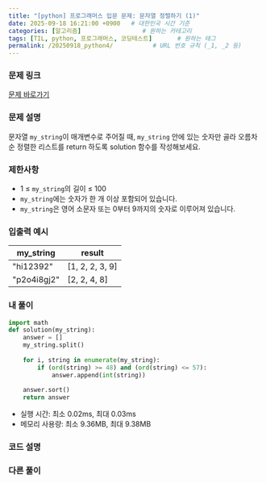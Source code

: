 ```yaml
---
title: "[python] 프로그래머스 입문 문제: 문자열 정렬하기 (1)"
date: 2025-09-18 16:21:00 +0900   # 대한민국 시간 기준
categories: [알고리즘]                 # 원하는 카테고리
tags: [TIL, python, 프로그래머스, 코딩테스트]       # 원하는 태그
permalink: /20250918_python4/           # URL 번호 규칙 (_1, _2 등)
---
```


### 문제 링크

[문제 바로가기](https://school.programmers.co.kr/learn/courses/30/lessons/120850)

### 문제 설명

문자열 `my_string`이 매개변수로 주어질 때, `my_string` 안에 있는 숫자만 골라 오름차순 정렬한 리스트를 return 하도록 solution 함수를 작성해보세요.


### 제한사항

- 1 ≤ `my_string`의 길이 ≤ 100
- `my_string`에는 숫자가 한 개 이상 포함되어 있습니다.
- `my_string`은 영어 소문자 또는 0부터 9까지의 숫자로 이루어져 있습니다.



### 입출력 예시

| my_string | result |
| --- | --- |
| "hi12392"| [1, 2, 2, 3, 9] | 
| "p2o4i8gj2" | [2, 2, 4, 8] | 


### 내 풀이

```python
import math
def solution(my_string):
    answer = []
    my_string.split()
    
    for i, string in enumerate(my_string):
        if (ord(string) >= 48) and (ord(string) <= 57):
            answer.append(int(string))
            
    answer.sort()
    return answer
```

- 실행 시간: 최소 0.02ms, 최대 0.03ms
- 메모리 사용량: 최소 9.36MB, 최대 9.38MB



### 코드 설명




### 다른 풀이